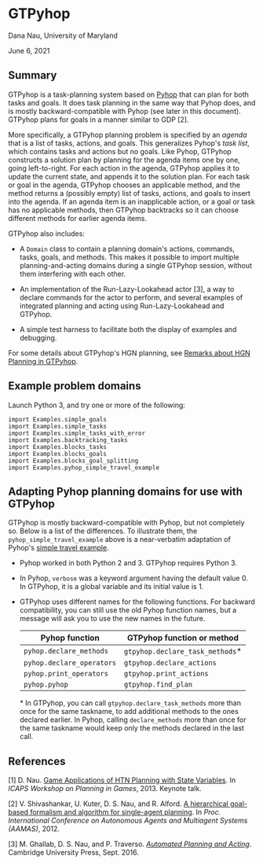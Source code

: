 # GTPyhop

Dana Nau, University of Maryland

June 6, 2021

## Summary

GTPyhop is a task-planning system based on [Pyhop](https://bitbucket.org/dananau/pyhop/) that can plan for both tasks and goals. It does task planning in the same way that Pyhop does, and is mostly backward-compatible with Pyhop (see later in this document). GTPyhop plans for goals in a manner similar to GDP [2].

More specifically, a GTPyhop planning problem is specified by an *agenda* that is a list of tasks, actions, and goals. This generalizes Pyhop's *task list*, which contains tasks and actions but no goals. Like Pyhop, GTPyhop constructs a solution plan by planning for the agenda items one by one, going left-to-right. For each action in the agenda, GTPyhop applies it to update the current state, and appends it to the solution plan. For each task or goal in the agenda, GTPyhop chooses an applicable method, and the method returns a (possibly empty) list of tasks, actions, and goals to insert into the agenda.  If an  agenda item is an inapplicable action, or a goal or task has no applicable methods, then GTPyhop backtracks so it can choose different methods for earlier agenda items.

GTPyhop also includes:

  - A `Domain` class to contain a planning domain's actions, commands, tasks, goals, and methods. This makes it possible to import multiple planning-and-acting domains during a single GTPyhop session, without them interfering with each other.
  
  - An implementation of the Run-Lazy-Lookahead actor [3], a way to declare commands for the actor to perform, and several examples of integrated planning and acting using Run-Lazy-Lookahead and GTPyhop.
  
  - A simple test harness to facilitate both the display of examples and debugging.

For some details about GTPyhop's HGN planning, see [Remarks about HGN Planning in GTPyhop](Remarks_about_HGN_planning_in_GTPyhop.md).

## Example problem domains

Launch Python 3, and try one or more of the following:

    import Examples.simple_goals
    import Examples.simple_tasks
    import Examples.simple_tasks_with_error
    import Examples.backtracking_tasks
    import Examples.blocks_tasks
    import Examples.blocks_goals
    import Examples.blocks_goal_splitting
    import Examples.pyhop_simple_travel_example



## Adapting Pyhop planning domains for use with GTPyhop

GTPyhop is mostly backward-compatible with Pyhop, but not completely so. Below is a list of the differences. To illustrate them, the `pyhop_simple_travel_example` above is a near-verbatim adaptation of Pyhop's [simple travel example](https://bitbucket.org/dananau/pyhop/src/master/simple_travel_example.py).

- Pyhop worked in both Python 2 and 3. GTPyhop requires Python 3.
- In Pyhop, `verbose` was a keyword argument having the default value 0. In GTPyhop, it is a global variable and its initial value is 1. 
- GTPyhop uses different names for the following functions. For backward compatibility, you can still use the old Pyhop function names, but a message will ask you to use the new names in the future.

    |Pyhop function | GTPyhop function or method|
     --- | --- 
    `pyhop.declare_methods` | `gtpyhop.declare_task_methods`*
    `pyhop.declare_operators` | `gtpyhop.declare_actions`
    `pyhop.print_operators` | `gtpyhop.print_actions`
    `pyhop.pyhop` | `gtpyhop.find_plan`
     
    \* In GTPyhop, you can call `gtpyhop.declare_task_methods` more than once for the same taskname, to add additional methods to the ones declared earlier.  In Pyhop, calling `declare_methods` more than once for the same taskname would keep only the methods declared in the last call.


## References

[1] D. Nau. [Game Applications of HTN Planning with State Variables](http://www.cs.umd.edu/~nau/papers/nau2013game.pdf). In *ICAPS Workshop on Planning in Games*, 2013. Keynote talk.

[2] V. Shivashankar, U. Kuter, D. S. Nau, and R. Alford. [A hierarchical goal-based formalism and algorithm for single-agent planning](https://www.cs.umd.edu/~nau/papers/shivashankar2012hierarchical.pdf). In *Proc. International Conference on Autonomous Agents and Multiagent Systems (AAMAS)*, 2012.

[3] M. Ghallab, D. S. Nau, and P. Traverso. [*Automated Planning and Acting*](http://www.laas.fr/planning). Cambridge University Press, Sept. 2016.